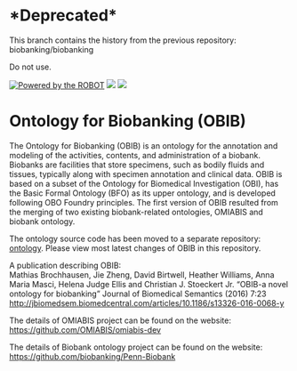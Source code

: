\*Deprecated\*
==========

This branch contains the history from the previous repository: biobanking/biobanking

Do not use.

[![Powered by the ROBOT](https://img.shields.io/static/v1?label=Powered%20by&message=ROBOT&color=green&style=flat)](http://robot.obolibrary.org/)
<a href="http://dashboard.obofoundry.org/dashboard/obib/dashboard.html"><img src="https://img.shields.io/endpoint?url=https%3A%2F%2Fraw.githubusercontent.com%2FOBOFoundry%2Fobo-dash.github.io%2Fgh-pages%2Fdashboard%2Fcl%2Fdashboard-qc-badge.json" /></a>
<a href="http://dashboard.obofoundry.org/dashboard/obib/dashboard.html"><img src="https://img.shields.io/endpoint?url=https%3A%2F%2Fraw.githubusercontent.com%2FOBOFoundry%2Fobo-dash.github.io%2Fgh-pages%2Fdashboard%2Fcl%2Fdashboard-score-badge.json" /></a>

Ontology for Biobanking (OBIB)
==========

The Ontology for Biobanking (OBIB) is an ontology for the annotation and modeling of the activities, contents, and administration of a biobank. Biobanks are facilities that store specimens, such as bodily fluids and tissues, typically along with specimen annotation and clinical data. OBIB is based on a subset of the Ontology for Biomedical Investigation (OBI), has the Basic Formal Ontology (BFO) as its upper ontology, and is developed following OBO Foundry principles. The first version of OBIB resulted from the merging of two existing biobank-related ontologies, OMIABIS and biobank ontology.

The ontology source code has been moved to a separate repository: [ontology](https://github.com/biobanking/ontology). Please view most latest changes of OBIB in this repository.

A publication describing OBIB:<br>
Mathias Brochhausen, Jie Zheng, David Birtwell, Heather Williams, Anna Maria Masci, Helena Judge Ellis and Christian J. Stoeckert Jr. “OBIB-a novel ontology for biobanking” Journal of Biomedical Semantics (2016) 7:23 
http://jbiomedsem.biomedcentral.com/articles/10.1186/s13326-016-0068-y

The details of OMIABIS project can be found on the website:
https://github.com/OMIABIS/omiabis-dev

The details of Biobank ontology project can be found on the website:
https://github.com/biobanking/Penn-Biobank
